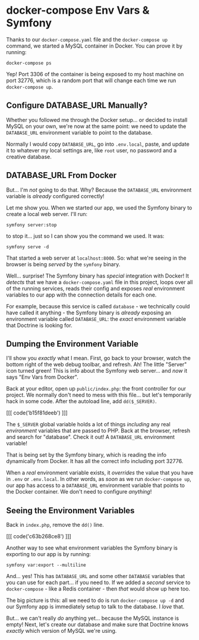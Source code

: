 # docker-compose Env Vars & Symfony

Thanks to our `docker-compose.yaml` file and the `docker-compose up` command, we
started a MySQL container in Docker. You can prove it by running:

```terminal
docker-compose ps
```

Yep! Port 3306 of the container is being exposed to my host machine on port 32776,
which is a random port that will change each time we run `docker-compose up`.

## Configure DATABASE_URL Manually?

Whether you followed me through the Docker setup... or decided to install MySQL
on your own, we're now at the same point: we need to update the `DATABASE_URL`
environment variable to point to the database.

Normally I would copy `DATABASE_URL`, go into `.env.local`, paste,
and update it to whatever my local settings are, like `root` user, no password
and a creative database.

## DATABASE_URL From Docker

But... I'm *not* going to do that. Why? Because the `DATABASE_URL` environment
variable is *already* configured correctly!

Let me show you. When we started our app, we used the Symfony binary to create
a local web server. I'll run:

```terminal
symfony server:stop
```

to stop it... just so I can show you the command we used. It was:

```terminal
symfony serve -d
```

That started a web server at `localhost:8000`. So: what we're seeing in the browser
is being *served* by the `symfony` binary.

Well... surprise! The Symfony binary has *special* integration with Docker! It
*detects* that we have a `docker-compose.yaml` file in this project,
loops over all of the running services, reads their config and exposes
*real* environment variables to our app with the connection details for each one.

For example, because this service is called `database` - we technically could have
called it anything - the Symfony binary is *already* exposing an environment variable
called `DATABASE_URL`: the *exact* environment variable that Doctrine is looking
for.

## Dumping the Environment Variable

I'll show you *exactly* what I mean. First, go back to your browser, watch the
bottom right of the web debug toolbar, and refresh. Ah! The little "Server"
icon turned green! This is info about the Symfony web server... and *now* it says
"Env Vars from Docker".

Back at your editor, open up `public/index.php`: the front controller for our
project. We normally don't need to mess with this file... but let's temporarily
hack in some code. After the autoload line, add `dd($_SERVER)`.

[[[ code('b15f81deeb') ]]]

The `$_SERVER` global variable holds a lot of things *including* any real
*environment* variables that are passed to PHP. Back at the browser, refresh
and search for "database". Check it out! A `DATABASE_URL` environment variable!

That is being set by the Symfony binary, which is reading the info dynamically
from Docker. It has all the correct info including port 32776.

When a *real* environment variable exists, it *overrides* the value that you have
in `.env` or `.env.local`. In other words, as *soon* as we run `docker-compose up`,
our app has access to a `DATABASE_URL` environment variable that points to the Docker
container. We don't need to configure *anything*!

## Seeing the Environment Variables

Back in `index.php`, remove the `dd()` line.

[[[ code('c63b268ce8') ]]]

Another way to see what environment variables the Symfony binary is exporting to
our app is by running:

```terminal
symfony var:export --multiline
```

And... yes! This has `DATABASE_URL` and some other `DATABASE` variables that
you can use for each part... if you need to. If we added a *second* service
to `docker-compose` - like a Redis container - then *that* would show up here too.

The big picture is this: all we need to do is run `docker-compose up -d` and
our Symfony app is immediately setup to talk to the database. I *love* that.

But... we can't really *do* anything yet... because the MySQL instance is empty!
Next, let's create our database and make sure that Doctrine knows *exactly* which
version of MySQL we're using.
